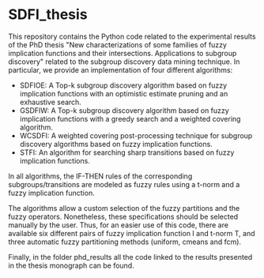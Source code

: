 # SDFI_thesis

This repository contains the Python code related to the experimental results of the PhD thesis "New characterizations of some families of fuzzy implication functions and their intersections. Applications to subgroup discovery" related to the subgroup discovery data mining technique. In particular, we provide an implementation of four different algorithms:

- SDFIOE: A Top-k subgroup discovery algorithm based on fuzzy implication functions with an optimistic estimate pruning and an exhaustive search.
- GSDFIW: A Top-k subgroup discovery algorithm based on fuzzy implication functions with a greedy search and a weighted covering algorithm.
- WCSDFI: A weighted covering post-processing technique for subgroup discovery algorithms based on fuzzy implication functions.
- STFI: An algorithm for searching sharp transitions based on fuzzy implication functions.

In all algorithms, the IF-THEN rules of the corresponding subgroups/transitions are modeled as fuzzy rules using a t-norm and a fuzzy implication function.

The algorithms allow a custom selection of the fuzzy partitions and the fuzzy operators. Nonetheless, these specifications should be selected manually by the user. Thus, for an easier use of this code, there are available six different pairs of fuzzy implication function I and t-norm T, and three automatic fuzzy partitioning methods (uniform, cmeans and fcm).

Finally, in the folder phd_results all the code linked to the results presented in the thesis monograph can be found.
